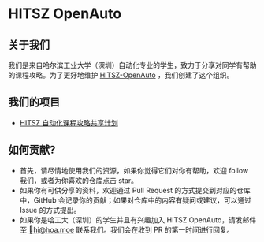 # HITSZ OpenAuto

## 关于我们

我们是来自哈尔滨工业大学（深圳）自动化专业的学生，致力于分享对同学有帮助的课程攻略。为了更好地维护 [HITSZ-OpenAuto](https://github.com/HITSZ-OpenAuto/HITSZ-OpenAuto) ，我们创建了这个组织。

## 我们的项目

- [HITSZ 自动化课程攻略共享计划](https://hoa.moe)

## 如何贡献?

- 首先，请尽情地使用我们的资源，如果你觉得它们对你有帮助，欢迎 follow 我们，或者为你喜欢的仓库点击 star。
- 如果你有可供分享的资料，欢迎通过 Pull Request 的方式提交到对应的仓库中，GitHub 会记录你的贡献；如果对仓库中的内容有疑问或建议，可以通过 Issue 的方式提出。
- 如果你是哈工大（深圳）的学生并且有兴趣加入 HITSZ OpenAuto，请发邮件至 [📮hi@hoa.moe](mailto:hi@hoa.moe) 联系我们。我们会在收到 PR 的第一时间进行回复。
